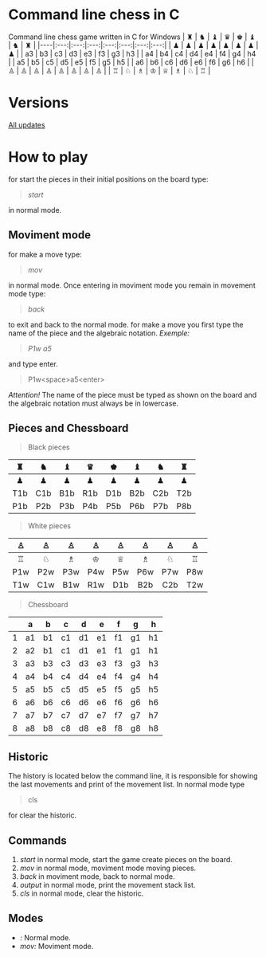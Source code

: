 
# Command line chess in C
Command line chess game written in C for Windows
  | ♜ | ♞ | ♝ | ♛ | ♚ | ♝ | ♞ | ♜ |
  |----|:---:|:---:|:---:|:---:|:---:|:---:|:---:|
  | ♟ | ♟ | ♟ | ♟ | ♟ | ♟ | ♟ | ♟ |
  | a3 | b3 | c3 | d3 | e3 | f3 | g3 | h3 |
  | a4 | b4 | c4 | d4 | e4 | f4 | g4 | h4 |
  | a5 | b5 | c5 | d5 | e5 | f5 | g5 | h5 |
  | a6 | b6 | c6 | d6 | e6 | f6 | g6 | h6 |
 | ♙ | ♙ | ♙ | ♙ | ♙ | ♙ | ♙ | ♙ |
  | ♖ | ♘ | ♗ | ♔ | ♕ | ♗ | ♘ | ♖ |
# Versions
[All updates](https://github.com/leozamboni/Chess/blob/master/VERSIONS.md)
# How to play
for start the pieces in their initial positions on the board type:
> *start*
> 
in normal mode.
## Moviment mode
for make a move type:
> *mov*
> 
 in normal mode. Once entering in moviment mode you remain in movement mode type:
> *back*
> 
to exit and back to the normal mode.
for make a move you first type the name of the piece and the algebraic notation.
*Exemple:*

> *P1w a5*
> 
and type enter.
> P1w<space\>a5<enter\>
> 
*Attention!* 
The name of the piece must be typed as shown on the board and the algebraic notation must always be in lowercase. 
## Pieces and Chessboard
 > Black pieces
 > 
  | ♜ | ♞ | ♝ | ♛ | ♚ | ♝ | ♞ | ♜ |
  |:---:|:---:|:---:|:---:|:---:|:---:|:---:|:---:|
  | ♟ | ♟ | ♟ | ♟ | ♟ | ♟ | ♟ | ♟ |
  | T1b | C1b | B1b | R1b | D1b | B2b | C2b | T2b |
 | P1b | P2b | P3b | P4b | P5b | P6b | P7b | P8b |
  > White pieces
  > 
  | ♙ | ♙ | ♙ | ♙ | ♙ | ♙ | ♙ | ♙ |
  |:---:|:---:|:---:|:---:|:---:|:---:|:---:|:---:|
  | ♖ | ♘ | ♗ | ♔ | ♕ | ♗ | ♘ | ♖ |
  | P1w | P2w | P3w | P4w | P5w | P6w | P7w | P8w |
  | T1w | C1w | B1w | R1w | D1b | B2b | C2b | T2w |
  > Chessboard
  > 
 |  | a | b | c | d | e | f | g | h | 
  |:---:|:---:|:---:|:---:|:---:|:---:|:---:|:---:|:---:|
  | 1 | a1 | b1 | c1 | d1 | e1 | f1 | g1 | h1 | 
  | 2 | a2 | b1 | c1 | d1 | e1 | f1 | g1 | h1 |
  | 3 | a3 | b3 | c3 | d3 | e3 | f3 | g3 | h3 |
  | 4 | a4 | b4 | c4 | d4 | e4 | f4 | g4 | h4 |
  | 5 | a5 | b5 | c5 | d5 | e5 | f5 | g5 | h5 |
  | 6 | a6 | b6 | c6 | d6 | e6 | f6 | g6 | h6 |
  | 7 | a7 | b7 | c7 | d7 | e7 | f7 | g7 | h7 |
  | 8 | a8 | b8 | c8 | d8 | e8 | f8 | g8 | h8 |
## Historic
The history is located below the command line, it is responsible for showing the last movements and print of the movement list. In normal mode type
> cls
>
for clear the historic.
## Commands
1. *start* in normal mode, start the game create pieces on the board.
2. *mov* in normal mode, moviment mode moving pieces.
3. *back* in moviment mode, back to normal mode.
4. *output* in normal mode, print the movement stack list.
5. *cls* in normal mode, clear the historic.
## Modes
* *:* Normal mode.
* *mov:* Moviment mode.

